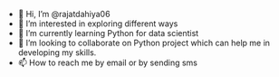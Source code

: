 - 👋 Hi, I’m @rajatdahiya06
- 👀 I’m interested in exploring different ways
- 🌱 I’m currently learning Python for data scientist
- 💞️ I’m looking to collaborate on Python project which can help me in developing my skills.
- 📫 How to reach me by email or by sending sms

<!---
rajatdahiya06/rajatdahiya06 is a ✨ special ✨ repository because its `README.md` (this file) appears on your GitHub profile.
You can click the Preview link to take a look at your changes.
--->
